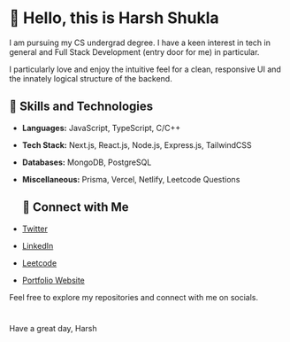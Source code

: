 # 👋 Hello, this is Harsh Shukla

I am pursuing my CS undergrad degree.
I have a keen interest in tech in general and Full Stack Development (entry door for me) in particular.

I particularly love and enjoy the intuitive feel for a clean, responsive UI and the innately logical structure of the backend.

## 💼 Skills and Technologies

- **Languages:** JavaScript, TypeScript, C/C++
- **Tech Stack:** Next.js, React.js, Node.js, Express.js, TailwindCSS
- **Databases:** MongoDB, PostgreSQL
- **Miscellaneous:** Prisma, Vercel, Netlify, Leetcode Questions

  ## 🔗 Connect with Me

- [Twitter](https://twitter.com/PrgrmrShukla)
- [LinkedIn](https://linkedin.com/in/harsh-shukla-274277255)
- [Leetcode](https://leetcode.com/harshshukla_123)
- [Portfolio Website](https://harsh-shukla-portfolio-website.netlify.app)


Feel free to explore my repositories and connect with me on socials.
#
Have a great day,
Harsh
